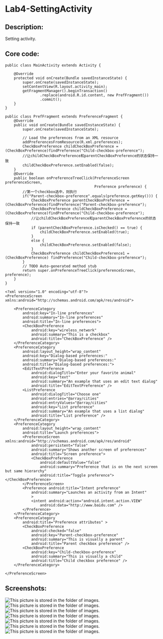 # Lab4-SettingActivity
## Description: 
Setting activity.
## Core code:
```
public class MainActivity extends Activity {

    @Override
    protected void onCreate(Bundle savedInstanceState) {
        super.onCreate(savedInstanceState);
        setContentView(R.layout.activity_main);
        getFragmentManager().beginTransaction()
                .replace(android.R.id.content, new PrefFragment())
                .commit();
    }
}

public class PrefFragment extends PreferenceFragment {
    @Override
    public void onCreate(Bundle savedInstanceState) {
        super.onCreate(savedInstanceState);

        // Load the preferences from an XML resource
        addPreferencesFromResource(R.xml.preferences);
        CheckBoxPreference childCheckBoxPreference = (CheckBoxPreference)findPreference("Child-checkbox-preference");
        //让childCheckBoxPreference和parentCheckBoxPreference的状态保持一致
        childCheckBoxPreference.setEnabled(false);
    }
    @Override
    public boolean onPreferenceTreeClick(PreferenceScreen preferenceScreen,
                                         Preference preference) {
        //第一个checkbox选中，则执行
        if("Parent-checkbox-preference".equals(preference.getKey())) {
            CheckBoxPreference parentCheckBoxPreference = (CheckBoxPreference)findPreference("Parent-checkbox-preference");
            CheckBoxPreference childCheckBoxPreference = (CheckBoxPreference)findPreference("Child-checkbox-preference");
            //让childCheckBoxPreference和parentCheckBoxPreference的状态保持一致
            if (parentCheckBoxPreference.isChecked() == true) {
                childCheckBoxPreference.setEnabled(true);
            }
            else {
                childCheckBoxPreference.setEnabled(false);
            }
            CheckBoxPreference childCheckBoxPreference1 = (CheckBoxPreference) findPreference("Child-checkbox-preference");
        }
        // TODO Auto-generated method stub
        return super.onPreferenceTreeClick(preferenceScreen, preference);
    }
}

<?xml version="1.0" encoding="utf-8"?>
<PreferenceScreen xmlns:android="http://schemas.android.com/apk/res/android">

    <PreferenceCategory
        android:key="In-line preferences"
        android:summary="In-line preferences"
        android:title="In-line preferences">
        <CheckBoxPreference
            android:key="wireless_network"
            android:summary="This is a checkbox"
            android:title="CheckBoxPreference" />
    </PreferenceCategory>
    <PreferenceCategory
        android:layout_height="wrap_content"
        android:key="Dialog-based preferences:"
        android:summary="Dialog-based preferences:"
        android:title="Dialog-based preferences:">
        <EditTextPreference
            android:dialogTitle="Enter your favorite animal"
            android:key="text"
            android:summary="An example that uses an edit text dialog"
            android:title="EditTextPreference" />
        <ListPreference
            android:dialogTitle="Choose one"
            android:entries="@array/cities"
            android:entryValues="@array/cities"
            android:key="List preference"
            android:summary="An example that uses a list dialog"
            android:title="List preference" />
    </PreferenceCategory>
    <PreferenceCategory
        android:layout_height="wrap_content"
        android:title="Launch preferences">
        <PreferenceScreen xmlns:android="http://schemas.android.com/apk/res/android"
            android:persistent="false"
            android:summary="Shows another screen of preferences"
            android:title="Screen preference">
            <CheckBoxPreference
                android:defaultValue="false"
                android:summary="Preference that is on the next screen but same hierarchy"
                android:title="Toggle preference"></CheckBoxPreference>
        </PreferenceScreen>
        <Preference android:title="Intent preference"
            android:summary="Launches an activity from an Intent"
            >
            <intent android:action="android.intent.action.VIEW"
                android:data="http://www.baidu.com" />
        </Preference>
    </PreferenceCategory>
    <PreferenceCategory
        android:title="Preference attributes" >
        <CheckBoxPreference
            android:checked="false"
            android:key="Parent-checkbox-preference"
            android:summary="This is visually a parent"
            android:title="Parent checkbox preference" />
        <CheckBoxPreference
            android:key="Child-checkbox-preference"
            android:summary="This is visually a child"
            android:title="Child checkbox preference" />
    </PreferenceCategory>

</PreferenceScreen>
```
## Screenshots:<br>
![This picture is stored in the folder of images.](https://github.com/huhuhuu/Lab4-SettingActivity/blob/master/images/main.PNG)<br>
![This picture is stored in the folder of images.](https://github.com/huhuhuu/Lab4-SettingActivity/blob/master/images/EditTextPreference.PNG)<br>
![This picture is stored in the folder of images.](https://github.com/huhuhuu/Lab4-SettingActivity/blob/master/images/ListPreference.PNG)<br>
![This picture is stored in the folder of images.](https://github.com/huhuhuu/Lab4-SettingActivity/blob/master/images/ScreenPreference.PNG)<br>
![This picture is stored in the folder of images.](https://github.com/huhuhuu/Lab4-SettingActivity/blob/master/images/IntentPreference.PNG)<br>
![This picture is stored in the folder of images.](https://github.com/huhuhuu/Lab4-SettingActivity/blob/master/images/ParentChecked.PNG)<br>
![This picture is stored in the folder of images.](https://github.com/huhuhuu/Lab4-SettingActivity/blob/master/images/ParentNoChecked.PNG)<br>
